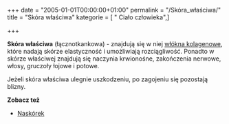 +++
date = "2005-01-01T00:00:00+01:00"
permalink = "/Skóra_właściwa/"
title = "Skóra właściwa"
kategorie = [ " Ciało człowieka",]

+++

**Skóra właściwa** (łącznotkankowa) - znajdują się w niej [włókna kolagenowe](/atopedia/Kolagen "wikilink"), które nadają skórze elastyczność i umożliwiają rozciągliwość. Ponadto w skórze właściwej znajdują się naczynia krwionośne, zakończenia nerwowe, włosy, gruczoły łojowe i potowe.

Jeżeli skóra właściwa ulegnie uszkodzeniu, po zagojeniu się pozostają blizny.

**Zobacz też**

-   [Naskórek](/atopedia/Naskórek "wikilink")
